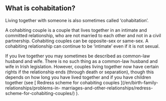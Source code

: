 ##  What is cohabitation?

Living together with someone is also sometimes called ‘cohabitation’.

A cohabiting couple is a couple that lives together in an intimate and
committed relationship, who are not married to each other and not in a civil
partnership. Cohabiting couples can be opposite-sex or same-sex. A cohabiting
relationship can continue to be ‘intimate’ even if it is not sexual.

If you live together you may sometimes be described as common-law husband and
wife. There is no such thing as a common-law husband and wife in Irish
legislation. However, couples living together now have certain rights if the
relationship ends (through death or separation), though this depends on how
long you have lived together and if you have children together (see [ Redress
scheme for cohabiting couples ](/en/birth-family-relationships/problems-in-
marriages-and-other-relationships/redress-scheme-for-cohabiting-couples/) ).
